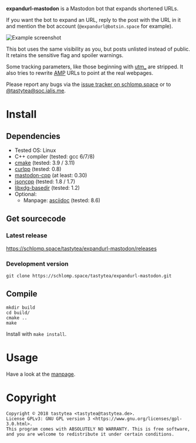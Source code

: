 **expandurl-mastodon** is a Mastodon bot that expands shortened URLs.

If you want the bot to expand an URL, reply to the post with the URL in it and
mention the bot account (`@expandurl@botsin.space` for example).

![Example screenshot](https://doc.schlomp.space/expandurl-mastodon/expandurl_screenshot.jpg)

This bot uses the same visibility as you, but posts unlisted instead of public.
It retains the sensitive flag and spoiler warnings.

Some tracking parameters, like those beginning with
[utm_](https://en.wikipedia.org/wiki/UTM_parameters) are stripped. It also tries
to rewrite [AMP](https://en.wikipedia.org/wiki/Accelerated_Mobile_Pages) URLs to
point at the real webpages.

Please report any bugs via the
[issue tracker on schlomp.space](https://schlomp.space/tastytea/expandurl-mastodon/issues)
or to [@tastytea@soc.ialis.me](https://soc.ialis.me/@tastytea).

# Install

## Dependencies

* Tested OS: Linux
* C++ compiler (tested: gcc 6/7/8)
* [cmake](https://cmake.org/) (tested: 3.9 / 3.11)
* [curlpp](http://www.curlpp.org/) (tested: 0.8)
* [mastodon-cpp](https://schlomp.space/tastytea/mastodon-cpp) (at least: 0.30)
* [jsoncpp](https://github.com/open-source-parsers/jsoncpp) (tested: 1.8 / 1.7)
* [libxdg-basedir](http://repo.or.cz/w/libxdg-basedir.git) (tested: 1.2)
* Optional:
    * Manpage: [asciidoc](http://asciidoc.org/) (tested: 8.6)

## Get sourcecode

### Latest release

https://schlomp.space/tastytea/expandurl-mastodon/releases

### Development version

```SH
git clone https://schlomp.space/tastytea/expandurl-mastodon.git
```

## Compile

```SH
mkdir build
cd build/
cmake ..
make
```

Install with `make install`.

# Usage

Have a look at the [manpage](https://schlomp.space/tastytea/expandurl-mastodon/src/branch/master/expandurl-mastodon.1.adoc).

# Copyright

```PLAIN
Copyright © 2018 tastytea <tastytea@tastytea.de>.
License GPLv3: GNU GPL version 3 <https://www.gnu.org/licenses/gpl-3.0.html>.
This program comes with ABSOLUTELY NO WARRANTY. This is free software,
and you are welcome to redistribute it under certain conditions.
```
